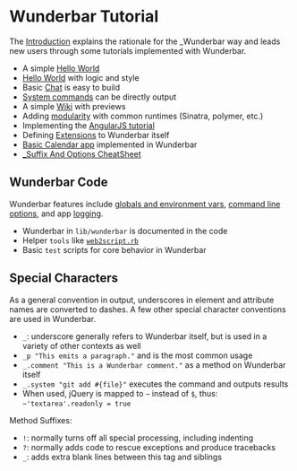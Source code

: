 Wunderbar Tutorial
===

The [Introduction](Introduction1.md) explains the rationale for the _Wunderbar 
way and leads new users through some tutorials implemented with Wunderbar.

- A simple [Hello World](HelloWorld1.md)
- [Hello World](HelloWorld2.md) with logic and style
- Basic [Chat](Chat.md) is easy to build
- [System commands](DiskUsage.md) can be directly output
- A simple [Wiki](Wiki.md) with previews
- Adding [modularity](Modularity.md) with common runtimes (Sinatra, polymer, etc.)
- Implementing the [AngularJS tutorial](AngularJS.md)
- Defining [Extensions](Extensions.md) to Wunderbar itself
- [Basic Calendar app](../demo/calendar/README.md) implemented in Wunderbar
- [_Suffix And Options CheatSheet](Suffix.md)

Wunderbar Code
---

Wunderbar features include [globals and environment vars](../README.md#globals-provided), 
[command line options](../README.md#command-line-options), and app [logging](../README.md#logging). 

- Wunderbar in `lib/wunderbar` is documented in the code
- Helper `tools` like [`web2script.rb`](tools/web2script.rb)
- Basic `test` scripts for core behavior in Wunderbar

Special Characters
---

As a general convention in output, underscores in element and attribute names are converted 
to dashes.  A few other special character conventions are used in Wunderbar.

- `_`: underscore generally refers to Wunderbar itself, but is used in 
      a variety of other contexts as well
- `_p "This emits a paragraph."` and is the most common usage
- `_.comment "This is a Wunderbar comment."` as a method on Wunderbar itself
- `_.system "git add #{file}"` executes the command and outputs results
- When used, jQuery is mapped to `~` instead of `$`, thus: `~'textarea'.readonly = true`

Method Suffixes:
- `!`: normally turns off all special processing, including indenting
- `?`: normally adds code to rescue exceptions and produce tracebacks 
- `_`: adds extra blank lines between this tag and siblings
